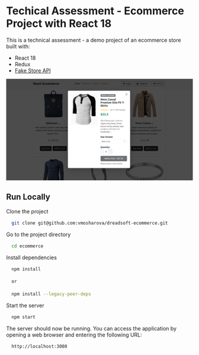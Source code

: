# Techical Assessment - Ecommerce Project with React 18

This is a technical assessment - a demo project of an ecommerce store built with:
- React 18
- Redux
- [Fake Store API](https://fakestoreapi.com/)

![Screenshot](ecommerce_screenshot.png)

## Run Locally

Clone the project

```bash
  git clone git@github.com:vmosharova/dreadsoft-ecommerce.git
```

Go to the project directory

```bash
  cd ecommerce
```

Install dependencies

```bash
  npm install

  or 

  npm install --legacy-peer-deps
```

Start the server

```bash
  npm start
```

The server should now be running. You can access the application by opening a web browser and entering the following URL:

```bash
  http://localhost:3000
```
